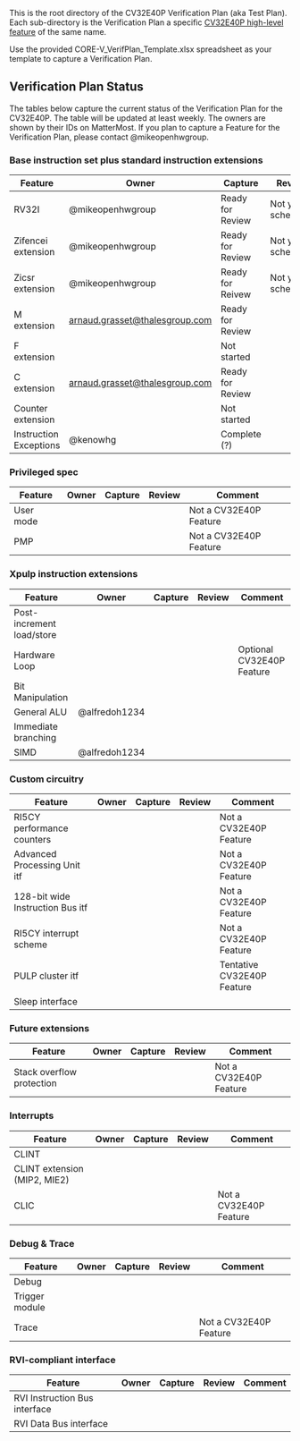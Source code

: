 This is the root directory of the CV32E40P Verification Plan (aka Test Plan).  Each sub-directory is the Verification Plan a specific [CV32E40P high-level feature](https://github.com/openhwgroup/core-v-verif/tree/master/doc) of the same name.

Use the provided CORE-V_VerifPlan_Template.xlsx spreadsheet as your template to capture a Verification Plan.

## Verification Plan Status

The tables below capture the current status of the Verification Plan for the CV32E40P.
The table will be updated at least weekly.  The owners are shown by their IDs on MatterMost.  If you plan to capture a Feature for the Verification Plan, please
contact @mikeopenhwgroup.

### Base instruction set plus standard instruction extensions

| Feature | Owner | Capture | Review | Comment |
|---------|-------|---------|--------|---------|
| RV32I | @mikeopenhwgroup | Ready for Review | Not yet scheduled | Looking for feedback |
| Zifencei extension | @mikeopenhwgroup | Ready for Review | Not yet scheduled | See CV32E40P_RV32Z_Extention_Instructions.xlsx |
| Zicsr extension | @mikeopenhwgroup | Ready for Reivew | Not yet scheduled | See CV32E40P_RV32Z_Extention_Instructions.xlsx |
| M extension | arnaud.grasset@thalesgroup.com | Ready for Review | | |
| F extension | | Not started | | Tentative feature for CV32E40P |
| C extension | arnaud.grasset@thalesgroup.com | Ready for Review | | |
| Counter extension | | Not started | | Is the complete and definative list of counters defined? |
| Instruction Exceptions | @kenowhg | Complete (?) | | Unsure of EEI dependencies |

### Privileged spec

| Feature | Owner | Capture | Review | Comment |
|---------|-------|---------|--------|---------|
| User mode | | | | Not a CV32E40P Feature |
| PMP | | | | Not a CV32E40P Feature |

### Xpulp instruction extensions

| Feature | Owner | Capture | Review | Comment |
|---------|-------|---------|--------|---------|
| Post-increment load/store | | | | |
| Hardware Loop | | | | Optional CV32E40P Feature |
| Bit Manipulation | | | | |
| General ALU | @alfredoh1234 | | | |
| Immediate branching | | | | |
| SIMD | @alfredoh1234 | | | |

### Custom circuitry

| Feature | Owner | Capture | Review | Comment |
|---------|-------|---------|--------|---------|
| RI5CY performance counters | | | | Not a CV32E40P Feature |
| Advanced Processing Unit itf | | | | Not a CV32E40P Feature |
| 128-bit wide Instruction Bus itf | | | | Not a CV32E40P Feature |
| RI5CY interrupt scheme | | | | Not a CV32E40P Feature |
| PULP cluster itf | | | | Tentative CV32E40P Feature |
| Sleep interface | | | | |

### Future extensions

| Feature | Owner | Capture | Review | Comment |
|---------|-------|---------|--------|---------|
| Stack overflow protection | | | | Not a CV32E40P Feature |

### Interrupts

| Feature | Owner | Capture | Review | Comment |
|---------|-------|---------|--------|---------|
| CLINT | | | | |
| CLINT extension (MIP2, MIE2) | | | | |
| CLIC | | | | Not a CV32E40P Feature |

### Debug & Trace

| Feature | Owner | Capture | Review | Comment |
|---------|-------|---------|--------|---------|
| Debug |  | | | |
| Trigger module | | | | |
| Trace | | | | Not a CV32E40P Feature |

### RVI-compliant interface

| Feature | Owner | Capture | Review | Comment |
|---------|-------|---------|--------|---------|
| RVI Instruction Bus interface | | | | |
| RVI Data Bus interface | | | | |
